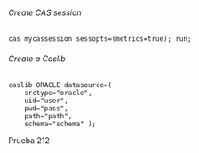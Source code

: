 ###### Create CAS session

```
cas mycassession sessopts=(metrics=true); run;
``` 
###### Create a Caslib

```
caslib ORACLE datasource=(                                          
    srctype="oracle",
    uid="user",
    pwd="pass",
    path="path",
    schema="schema" );
``` 

Prueba 212